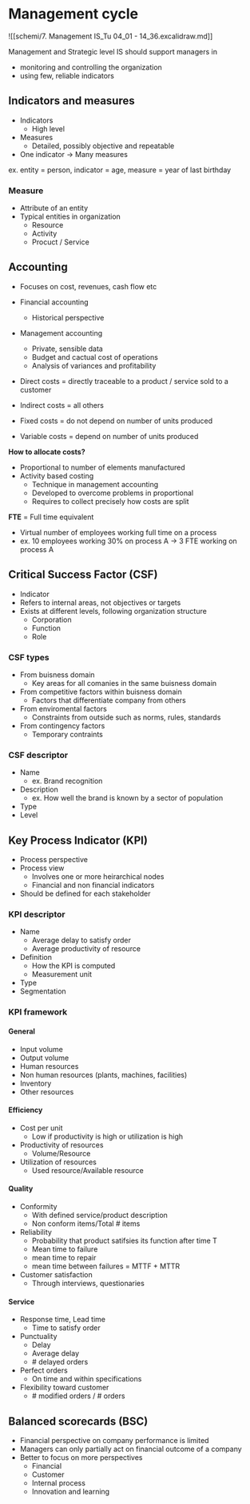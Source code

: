# Management cycle
![[schemi/7. Management IS_Tu 04_01 - 14_36.excalidraw.md]]

Management and Strategic level IS should support managers in
- monitoring and controlling the organization
- using few, reliable indicators

## Indicators and measures
- Indicators
	- High level
- Measures
	- Detailed, possibly objective and repeatable
- One indicator -> Many measures

ex. entity = person, indicator = age, measure = year of last birthday

### Measure
- Attribute of an entity
- Typical entities in organization
	- Resource
	- Activity
	- Procuct / Service

## Accounting
- Focuses on cost, revenues, cash flow etc
- Financial accounting
	- Historical perspective
- Management accounting
	- Private, sensible data
	- Budget and cactual cost of operations
	- Analysis of variances and profitability

- Direct costs = directly traceable to a product / service sold to a customer
- Indirect costs = all others

- Fixed costs = do not depend on number of units produced
- Variable costs = depend on number of units produced

**How to allocate costs?**
- Proportional to number of elements manufactured
- Activity based costing
	- Technique in management accounting
	- Developed to overcome problems in proportional
	- Requires to collect precisely how costs are split


**FTE** = Full time equivalent
- Virtual number of employees working full time on a process
- ex. 10 employees working 30% on process A -> 3 FTE working on process A

## Critical Success Factor (CSF)
- Indicator
- Refers to internal areas, not objectives or targets
- Exists at different levels, following organization structure
	- Corporation
	- Function
	- Role

### CSF types
- From buisness domain
	- Key areas for all comanies in the same buisness domain
- From competitive factors within buisness domain
	- Factors that differentiate company from others
- From enviromental factors
	- Constraints from outside such as norms, rules, standards
- From contingency factors
	- Temporary contraints

### CSF descriptor
- Name
	- ex. Brand recognition
- Description
	- ex. How well the brand is known by a sector of population
- Type
- Level

## Key Process Indicator (KPI)
- Process perspective
- Process view
	- Involves one or more heirarchical nodes
	- Financial and non financial indicators
- Should be defined for each stakeholder
### KPI descriptor
- Name
	- Average delay to satisfy order
	- Average productivity of resource
- Definition
	- How the KPI is computed
	- Measurement unit
- Type
- Segmentation

### KPI framework
#### General
- Input volume
- Output volume
- Human resources
- Non human resources (plants, machines, facilities)
- Inventory
- Other resources

#### Efficiency
- Cost per unit
	- Low if productivity is high or utilization is high
- Productivity of resources
	- Volume/Resource
- Utilization of resources
	- Used resource/Available resource

#### Quality
- Conformity
	- With defined service/product description
	- Non conform items/Total # items
- Reliability
	- Probability that product satifsies its function after time T
	- Mean time to failure
	- mean time to repair
	- mean time between failures = MTTF + MTTR
- Customer satisfaction
	- Through interviews, questionaries

#### Service
- Response time, Lead time
	- Time to satisfy order
- Punctuality
	- Delay
	- Average delay
	- \# delayed orders
- Perfect orders
	- On time and within specifications
- Flexibility toward customer
	- \# modified orders / \# orders

## Balanced scorecards (BSC)
- Financial perspective on company performance is limited
- Managers can only partially act on financial outcome of a company
- Better to focus on more perspectives
	- Financial
	- Customer
	- Internal process
	- Innovation and learning